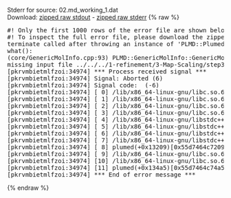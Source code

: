 Stderr for source:  02.md_working_1.dat   
Download: [zipped raw stdout](02.md_working_1.dat.plumed.stdout.txt.zip) - [zipped raw stderr](02.md_working_1.dat.plumed.stderr.txt.zip) 
{% raw %}
<pre>
#! Only the first 1000 rows of the error file are shown below
#! To inspect the full error file, please download the zipped raw stderr file above
terminate called after throwing an instance of 'PLMD::Plumed::ExceptionError'
what():
(core/GenericMolInfo.cpp:93) PLMD::GenericMolInfo::GenericMolInfo(const PLMD::ActionOptions&)
missing input file ../../../1-refinement/3-Map-Scaling/step3_input_xtc.pdb
[pkrvmbietmlfzoi:34974] *** Process received signal ***
[pkrvmbietmlfzoi:34974] Signal: Aborted (6)
[pkrvmbietmlfzoi:34974] Signal code:  (-6)
[pkrvmbietmlfzoi:34974] [ 0] /lib/x86_64-linux-gnu/libc.so.6(+0x45330)[0x7fe195245330]
[pkrvmbietmlfzoi:34974] [ 1] /lib/x86_64-linux-gnu/libc.so.6(pthread_kill+0x11c)[0x7fe19529eb2c]
[pkrvmbietmlfzoi:34974] [ 2] /lib/x86_64-linux-gnu/libc.so.6(gsignal+0x1e)[0x7fe19524527e]
[pkrvmbietmlfzoi:34974] [ 3] /lib/x86_64-linux-gnu/libc.so.6(abort+0xdf)[0x7fe1952288ff]
[pkrvmbietmlfzoi:34974] [ 4] /lib/x86_64-linux-gnu/libstdc++.so.6(+0xa5ff5)[0x7fe1956a5ff5]
[pkrvmbietmlfzoi:34974] [ 5] /lib/x86_64-linux-gnu/libstdc++.so.6(+0xbb0da)[0x7fe1956bb0da]
[pkrvmbietmlfzoi:34974] [ 6] /lib/x86_64-linux-gnu/libstdc++.so.6(_ZSt10unexpectedv+0x0)[0x7fe1956a5a55]
[pkrvmbietmlfzoi:34974] [ 7] /lib/x86_64-linux-gnu/libstdc++.so.6(+0xa5a6f)[0x7fe1956a5a6f]
[pkrvmbietmlfzoi:34974] [ 8] plumed(+0x13209)[0x55d7464c7209]
[pkrvmbietmlfzoi:34974] [ 9] /lib/x86_64-linux-gnu/libc.so.6(+0x2a1ca)[0x7fe19522a1ca]
[pkrvmbietmlfzoi:34974] [10] /lib/x86_64-linux-gnu/libc.so.6(__libc_start_main+0x8b)[0x7fe19522a28b]
[pkrvmbietmlfzoi:34974] [11] plumed(+0x134a5)[0x55d7464c74a5]
[pkrvmbietmlfzoi:34974] *** End of error message ***
</pre>
{% endraw %}
